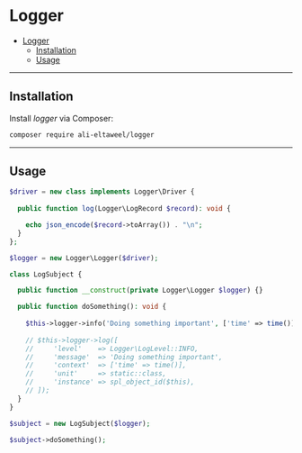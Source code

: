 # Logger

- [Logger](#logger)
  - [Installation](#installation)
  - [Usage](#usage)

***

## Installation

Install *logger* via Composer:

```bash
composer require ali-eltaweel/logger
```

***

## Usage

```php
$driver = new class implements Logger\Driver {
    
  public function log(Logger\LogRecord $record): void {

    echo json_encode($record->toArray()) . "\n";
  }
};

$logger = new Logger\Logger($driver);
```

```php
class LogSubject {

  public function __construct(private Logger\Logger $logger) {}

  public function doSomething(): void {
      
    $this->logger->info('Doing something important', ['time' => time()], static::class, spl_object_id($this));
    
    // $this->logger->log([
    //     'level'    => Logger\LogLevel::INFO,
    //     'message'  => 'Doing something important',
    //     'context'  => ['time' => time()],
    //     'unit'     => static::class,
    //     'instance' => spl_object_id($this),
    // ]);
  }
}

$subject = new LogSubject($logger);

$subject->doSomething();
```
